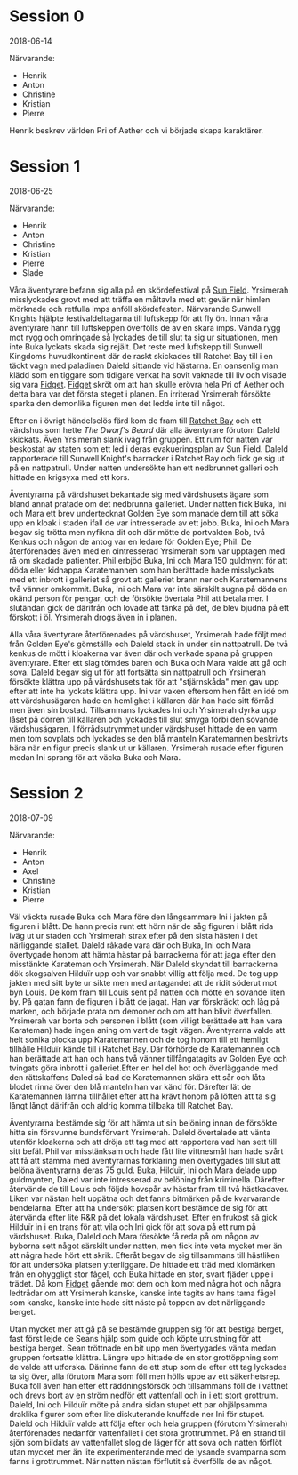 <!-- TITLE: Sessions -->
# Session 0

2018-06-14

Närvarande:
* Henrik
* Anton
* Christine
* Kristian
* Pierre

Henrik beskrev världen Pri of Aether och vi började skapa karaktärer.

# Session 1
2018-06-25

Närvarande:
* Henrik
* Anton
* Christine
* Kristian
* Pierre
* Slade

Våra äventyrare befann sig alla på en skördefestival på [Sun Field](geografi#sunfield). Yrsimerah misslyckades grovt med att träffa en måltavla med ett gevär när himlen mörknade och retfulla imps anföll skördefesten. Närvarande Sunwell Knights hjälpte festivaldeltagarna till luftskepp för att fly ön. Innan våra äventyrare hann till luftskeppen överfölls de av en skara imps. Vända rygg mot rygg och omringade så lyckades de till slut ta sig ur situationen, men inte Buka lyckats skada sig rejält. Det reste med luftskepp till Sunwell Kingdoms huvudkontinent där de raskt skickades till Ratchet Bay till i en täckt vagn med paladinen Daleld sittande vid hästarna. En oansenlig man klädd som en tiggare som tidigare verkat ha sovit vaknade till liv och visade sig vara [Fidget](karaktarer#fidget). [Fidget](karaktarer#fidget) skröt om att han skulle erövra hela Pri of Aether och detta bara var det första steget i planen. En irriterad Yrsimerah försökte sparka den demonlika figuren men det ledde inte till något.

Efter en i övrigt händelselös färd kom de fram till [Ratchet Bay](geografi#ratchet-bay) och ett värdshus som hette _The Dwarf's Beard_ där alla äventyrare förutom Daleld skickats. Även Yrsimerah slank iväg från gruppen. Ett rum för natten var beskostat av staten som ett led i deras evakueringsplan av Sun Field. Daleld rapporterade till Sunwell Knight's barracker i Ratchet Bay och fick ge sig ut på en nattpatrull. Under natten undersökte han ett nedbrunnet galleri och hittade en krigsyxa med ett kors.

Äventyrarna på värdshuset bekantade sig med värdshusets ägare som bland annat pratade om det nedbrunna galleriet. Under natten fick Buka, Ini och Mara ett brev undertecknat Golden Eye som manade dem till att söka upp en kloak i staden ifall de var intresserade av ett jobb. Buka, Ini och Mara begav sig trötta men nyfikna dit och där mötte de portvakten Bob, två Kenkus och någon de antog var en ledare för Golden Eye; Phil. De återförenades även med en ointresserad Yrsimerah som var upptagen med rå om skadade patienter. Phil erbjöd Buka, Ini och Mara 150 guldmynt för att döda eller kidnappa Karatemannen som han berättade hade misslyckats med ett inbrott i galleriet så grovt att galleriet brann ner och Karatemannens två vänner omkommit.
Buka, Ini och Mara var inte särskilt sugna på döda en okänd person för pengar, och de försökte övertala Phil att betala mer. I slutändan gick de därifrån och lovade att tänka på det, de blev bjudna på ett förskott i öl. Yrsimerah drogs även in i planen.

Alla våra äventyrare återförenades på värdshuset, Yrsimerah hade följt med från Golden Eye's gömställe och Daleld stack in under sin nattpatrull. De två kenkus de mött i kloakerna var även där och verkade spana på gruppen äventyrare. Efter ett slag tömdes baren och Buka och Mara valde att gå och sova. Daleld begav sig ut för att fortsätta sin nattpatrull och Yrsimerah försökte klättra upp på värdshusets tak för att "stjärnskåda" men gav upp efter att inte ha lyckats klättra upp. Ini var vaken eftersom hen fått en idé om att värdshusägaren hade en hemlighet i källaren där han hade sitt förråd men även sin bostad. Tillsammans lyckades Ini och Yrsimerah dyrka upp låset på dörren till källaren och lyckades till slut smyga förbi den sovande värdshusägaren. I förrådsutrymmet under värdshuset hittade de en varm men tom sovplats och lyckades se den blå manteln Karatemannen beskrivts bära när en figur precis slank ut ur källaren. Yrsimerah rusade efter figuren medan Ini sprang för att väcka Buka och Mara.

# Session 2

2018-07-09

Närvarande:
* Henrik
* Anton
* Axel
* Christine
* Kristian
* Pierre

Väl väckta rusade Buka och Mara före den långsammare Ini i jakten på figuren i blått. De hann precis runt ett hörn när de såg figuren i blått rida iväg ut ur staden och Yrsimerah strax efter på den sista hästen i det närliggande stallet. Daleld råkade vara där och Buka, Ini och Mara övertygade honom att hämta hästar på barrackerna för att jaga efter den misstänkte Karateman och Yrsimerah. När Daleld skyndat till barrackerna dök skogsalven Hilduïr upp och var snabbt villig att följa med. De tog upp jakten med sitt byte ur sikte men med antagandet att de ridit söderut mot byn Louis. De kom fram till Louis sent på natten och mötte en sovande liten by. På gatan fann de figuren i blått de jagat. Han var förskräckt och låg på marken, och började prata om demoner och om att han blivit överfallen. Yrsimerah var borta och personen i blått (som villigt berättade att han vara Karateman) hade ingen aning om vart de tagit vägen. Äventyrarna valde att helt sonika plocka upp Karatemannen och de tog honom till ett hemligt tillhålle Hilduïr kände till i Ratchet Bay. Där förhörde de Karatemannen och han berättade att han och hans två vänner tillfångatagits av Golden Eye och tvingats göra inbrott i galleriet.Efter en hel del hot och överläggande med den rättskaffens Daled så bad de Karatemannen skära ett sår och låta blodet rinna över den blå manteln han var känd för. Därefter lät de Karatemannen lämna tillhållet efter att ha krävt honom på löften att ta sig långt långt därifrån och aldrig komma tillbaka till Ratchet Bay.

Äventyrarna bestämde sig för att hämta ut sin belöning innan de försökte hitta sin försvunne bundsförvant Yrsimerah. Daleld övertalade att vänta utanför kloakerna och att dröja ett tag med att rapportera vad han sett till sitt befäl. Phil var misstänksam och hade fått lite vittnesmål han hade svårt att få att stämma med äventyrarnas förklaring men övertygades till slut att belöna äventyrarna deras 75 guld. Buka, Hilduïr, Ini och Mara delade upp guldmynten, Daled var inte intresserad av belöning från kriminella. Därefter återvände de till Louis och följde hovspår av hästar fram till två hästkadaver. Liken var nästan helt uppätna och det fanns bitmärken på de kvarvarande bendelarna. Efter att ha undersökt platsen kort bestämde de sig för att återvända efter lite R&R på det lokala värdshuset.
Efter en frukost så gick Hilduïr in i en trans för att vila och Ini gick för att sova på ett rum på värdshuset. Buka, Daleld och Mara försökte få reda på om någon av byborna sett något särskilt under natten, men fick inte veta mycket mer än att några hade hört ett skrik. Efteråt begav de sig tillsammans till hästliken för att undersöka platsen ytterliggare. De hittade ett träd med klomärken från en ohyggligt stor fågel, och Buka hittade en stor, svart fjäder uppe i trädet. Då kom [Fidget](karaktarer#fidget) gående mot dem och kom med några hot och några ledtrådar om att Yrsimerah kanske, kanske inte tagits av hans tama fågel som kanske, kanske inte hade sitt näste på toppen av det närliggande berget.

Utan mycket mer att gå på se bestämde gruppen sig för att bestiga berget, fast först lejde de Seans hjälp som guide och köpte utrustning för att bestiga berget. Sean tröttnade en bit upp men övertygades vänta medan gruppen fortsatte klättra. Längre upp hittade de en stor grottöppning som de valde att utforska. Därinne fann de ett stup som de efter ett tag lyckades ta sig över, alla förutom Mara som föll men hölls uppe av ett säkerhetsrep. Buka föll även han efter ett räddningsförsök och tillsammans föll de i vattnet och drevs bort av en ström nedför ett vattenfall och in i ett stort grottrum. Daleld, Ini och Hilduïr möte på andra sidan stupet ett par ohjälpsamma draklika figurer som efter lite diskuterande knuffade ner Ini för stupet. Daleld och Hilduïr valde att följa efter och hela gruppen (förutom Yrsimerah) återförenades nedanför vattenfallet i det stora grottrummet. På en strand till sjön som bildats av vattenfallet slog de läger för att sova och natten förflöt utan mycket mer än lite experimenterande med de lysande svamparna som fanns i grottrummet. När natten nästan förflutit så överfölls de av något.
